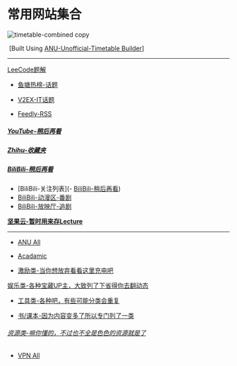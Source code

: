 # 常用网站集合

![timetable-combined copy](https://tva1.sinaimg.cn/large/00831rSTly1gch07q20hwj31c00u0gzq.jpg)

​							[Built Using [ANU-Unofficial-Timetable Builder](https://anutimetable.com)]

---

[LeeCode题解](https://github.com/CyC2018/CS-Notes/blob/master/notes/Leetcode%20%E9%A2%98%E8%A7%A3%20-%20%E7%9B%AE%E5%BD%95.md)

- [鱼塘热榜-话题](https://mo.fish/main/home/hot)

- [V2EX-IT话题](https://www.v2ex.com/?tab=tech)

- [ Feedly-RSS](https://feedly.com/i/my)

##### 				[YouTube-稍后再看](https://www.youtube.com/playlist?list=WL)

##### [Zhihu-收藏夹](https://www.zhihu.com/people/suowei.h/collections)

##### [BiliBili-稍后再看](https://www.bilibili.com/watchlater/#/list)

- [BiliBili-关注列表](- [BiliBili-稍后再看](https://www.bilibili.com/watchlater/#/list))
- [BiliBili-动漫区-番剧](https://space.bilibili.com/6695871/bangumi)
- [BiliBili-放映厅-追剧](https://space.bilibili.com/6695871/cinema)

[**坚果云-暂时用来存Lecture**](https://www.jianguoyun.com/#/)

---

- [ANU All](https://suoweihu.github.io/WebUtilities/src-anu-sites)

- [Acadamic](https://suoweihu.github.io/WebUtilities/src-study)

- [激励类-当你想放弃看看这里充电吧](https://suoweihu.github.io/WebUtilities/src-encourage)

[娱乐类-各种宝藏UP主，大致列了下省得你去翻动态](https://suoweihu.github.io/WebUtilities/src-amusement)

- [工具类-各种吧，有些可能分类会重复](https://suoweihu.github.io/WebUtilities/src-tools)

- [书/课本-因为内容变多了所以专门列了一类](https://suoweihu.github.io/WebUtilities/src-tools)

###### [资源类-嘛你懂的，不过也不全是色色的资源就是了](https://suoweihu.github.io/WebUtilities/src-resources)

- [VPN All](https://suoweihu.github.io/WebUtilities/src-vpn-guide)